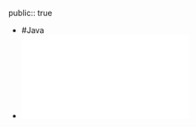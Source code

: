 public:: true

- #Java
- ![《深入理解Java虚拟机：JVM高级特性与最佳实践（第3版）》.pdf](../assets/《深入理解Java虚拟机：JVM高级特性与最佳实践（第3版）》_1644283876401_0.pdf)
